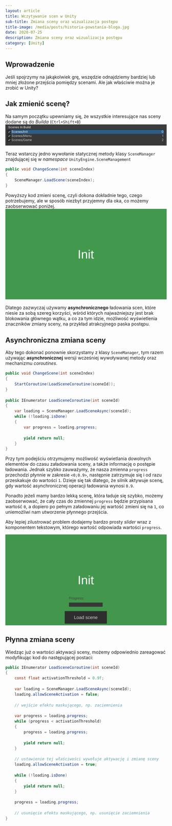 ```yaml
---
layout: article
title: Wczytywanie scen w Unity
sub-title: Zmiana sceny oraz wizualizacja postępu
title-image: /media/posts/historia-powstania-bloga.jpg
date: 2020-07-25
description: Zmiana sceny oraz wizualizacja postępu
category: [Unity]
---
```


## Wprowadzenie

Jeśli spojrzymy na jakąkolwiek grę, wszędzie odnajdziemy bardziej lub mniej złożone przejścia pomiędzy scenami. Ale jak właściwie można je zrobić w Unity?

## Jak zmienić scenę?

Na samym początku upewniamy się, że wszystkie interesujące nas sceny dodane są do *Builda* (`Ctrl+Shift+B`)
![BuildSettings](/media/posts/20200725/scenes.png)

Teraz wstarczy jedno wywołanie statycznej metody klasy `SceneManager` znajdującej się w *namespace* `UnityEngine.SceneManagement`

```c#
public void ChangeScene(int sceneIndex)
{
    SceneManager.LoadScene(sceneIndex);
}
```

Powyższy kod zmieni scenę, czyli dokona dokładnie tego, czego potrzebujemy, ale w sposób niezbyt przyjemny dla oka, co możemy zaobserwować poniżej.
![Synchroniczne wczytywanie sceny](/media/posts/20200725/load-scene-simple.gif)

Dlatego zazwyczaj używamy **asynchronicznego** ładowania scen, które niesie za sobą szereg korzyści, wśród których najważniejszy jest brak blokowania głównego wątku, a co za tym idzie, możliwość wyświetlenia znaczników zmiany sceny, na przykład atrakcyjnego paska postępu.

## Asynchroniczna zmiana sceny

Aby tego dokonać ponownie skorzystamy z klasy `SceneManager`, tym razem używając **asynchronicznej** wersji wcześniej wywoływanej metody oraz mechanizmu *coroutines*.

```c#
public void ChangeScene(int sceneIndex)
{
    StartCoroutine(LoadSceneCoroutine(sceneId));
}

public IEnumerator LoadSceneCoroutine(int sceneId)
{
    var loading = SceneManager.LoadSceneAsync(sceneId);
    while (!loading.isDone)
    {
        var progress = loading.progress;

        yield return null;
    }
}
```

Przy tym podejściu otrzymujemy możliwość wyświetlania dowolnych elementów do czasu załadowania sceny, a także informację o postępie ładowania.
Jednak szybko zauważymy, że nasza zmienna `progress` przechodzi płynnie w zakresie `<0;0.9>`, następnie zatrzymuje się i od razu przeskakuje do wartości `1`.
Dzieje się tak dlatego, że silnik aktywuje scenę, gdy wartość asynchronicznej operacji ładowania wynosi `0.9`.

Ponadto jeżeli mamy bardzo lekką scenę, która ładuje się szybko, możemy zaobserwować, że cały czas do zmiennej `progress` będzie przypisana wartość `0`, a dopiero po pełnym załadowaniu jej wartość zmieni się na `1`, co uniemożliwi nam utworzenie płynnego przejścia.

Aby lepiej zilustrować problem dodajemy bardzo prosty *slider* wraz z komponentem tekstowym, którego wartość odpowiada wartości `progress`.

![Asynchroniczne wczytywanie sceny](/media/posts/20200725/second-load.gif)

## Płynna zmiana sceny

Wiedząc już o wartości aktywacji sceny, możemy odpowiednio zareagować modyfikując kod do następującej postaci:

```c#
public IEnumerator LoadSceneCoroutine(int sceneId)
{
    const float activationThreshold = 0.9f;

    var loading = SceneManager.LoadSceneAsync(sceneId);
    loading.allowSceneActivation = false;

    // wejście efektu maskującego, np. zaciemnienia

    var progress = loading.progress;
    while (progress < activationThreshold)
    {
        progress = loading.progress;

        yield return null;
    }

    // ustawienie tej właściwości wywołuje aktywację i zmianę sceny
    loading.allowSceneActivation = true;

    while (!loading.isDone)
    {
        yield return null;
    }

    progress = loading.progress;

    // usunięcie efektu maskującego, np. usunięcie zaciemnienia
}
```

